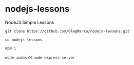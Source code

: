 # nodejs-lessons
NodeJS Simple Lessons

`git clone https://github.com/OlegMarko/nodejs-lessons.git`

`cd nodejs-lessons`

`npm i`

`node index` or `node express-server`
